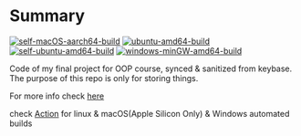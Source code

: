 # Summary
[![self-macOS-aarch64-build](https://github.com/notch1p/cpp-2023-final/actions/workflows/self-macOS-arm64.yml/badge.svg)](https://github.com/notch1p/cpp-2023-final/actions/workflows/self-macOS-arm64.yml)
[![ubuntu-amd64-build](https://github.com/notch1p/cpp-2023-final/actions/workflows/ubuntu-amd64.yml/badge.svg)](https://github.com/notch1p/cpp-2023-final/actions/workflows/ubuntu-amd64.yml)
[![self-ubuntu-amd64-build](https://github.com/notch1p/cpp-2023-final/actions/workflows/self-ubuntu-amd64.yml/badge.svg)](https://github.com/notch1p/cpp-2023-final/actions/workflows/self-ubuntu-amd64.yml)
[![windows-minGW-amd64-build](https://github.com/notch1p/cpp-2023-final/actions/workflows/windows-minGW-amd64.yml/badge.svg)](https://github.com/notch1p/cpp-2023-final/actions/workflows/windows-minGW-amd64.yml)

Code of my final project for OOP course, synced & sanitized from keybase. The purpose of this repo is only for storing things.

For more info check [here](./report.md)

check [Action](https://github.com/notch1p/cpp-2023-final/actions) for linux & macOS(Apple Silicon Only) & Windows automated builds
